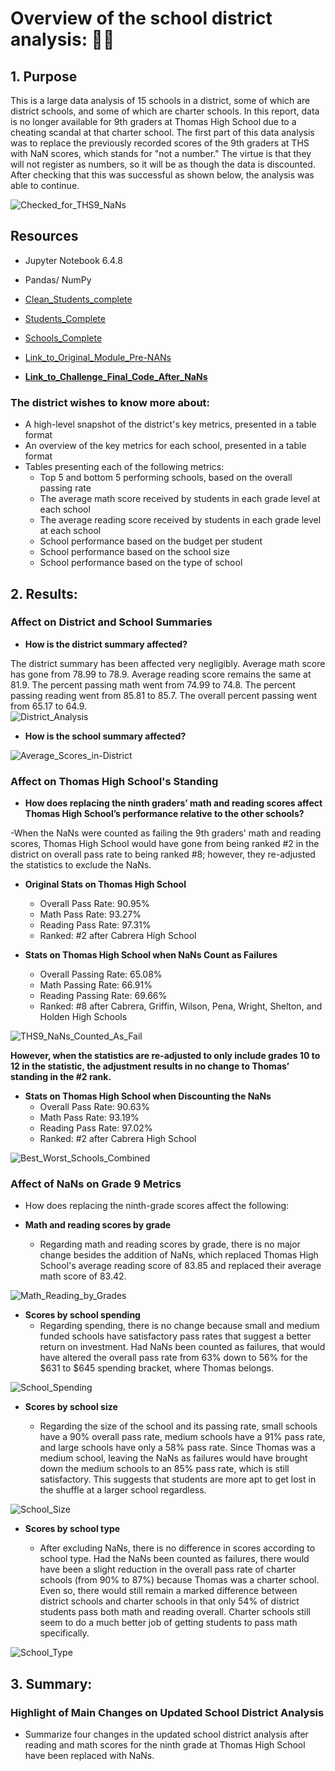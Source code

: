 # Overview of the school district analysis: 🧑‍🏫

## 1. Purpose

This is a large data analysis of 15 schools in a district, some of which are district schools, and some of which are charter schools.  In this report, data is no longer available for 9th graders at Thomas High School due to a cheating scandal at that charter school.  The first part of this data analysis was to replace the previously recorded scores of the 9th graders at THS with NaN scores, which stands for "not a number."  The virtue is that they will not register as numbers, so it will be as though the data is discounted.  After checking that this was successful as shown below, the analysis was able to continue.

![Checked_for_THS9_NaNs](https://github.com/Super-Manda/School_District_Analysis/blob/main/Resources/Checked_for_THS9_NaNs.png)


## Resources
- Jupyter Notebook 6.4.8
- Pandas/ NumPy

- [Clean_Students_complete](https://github.com/Super-Manda/School_District_Analysis/blob/main/Resources/clean_students_complete.csv)

- [Students_Complete](https://github.com/Super-Manda/School_District_Analysis/blob/main/Resources/students_complete.csv) 

- [Schools_Complete](https://github.com/Super-Manda/School_District_Analysis/blob/main/Resources/schools_complete.csv) 

- [Link_to_Original_Module_Pre-NANs](https://github.com/Super-Manda/School_District_Analysis/blob/main/PyCitySchools.ipynb)

- **[Link_to_Challenge_Final_Code_After_NaNs](https://github.com/Super-Manda/School_District_Analysis/blob/main/PyCitySchools_Challenge.ipynb)**


### The district wishes to know more about: 
- A high-level snapshot of the district's key metrics, presented in a table format
- An overview of the key metrics for each school, presented in a table format
- Tables presenting each of the following metrics:
  - Top 5 and bottom 5 performing schools, based on the overall passing rate
  - The average math score received by students in each grade level at each school
  - The average reading score received by students in each grade level at each school
  - School performance based on the budget per student
  - School performance based on the school size 
  - School performance based on the type of school

## 2.	Results: 

### Affect on District and School Summaries
-	**How is the district summary affected?**

The district summary has been affected very negligibly.  Average math score has gone from 78.99 to 78.9.  Average reading score remains the same at 81.9. The percent passing math went from 74.99 to 74.8.  The percent passing reading went from 85.81 to 85.7.  The overall percent passing went from 65.17 to 64.9.  
![District_Analysis](https://github.com/Super-Manda/School_District_Analysis/blob/main/Resources/District_Analysis.png)

-	**How is the school summary affected?**

![Average_Scores_in-District](https://github.com/Super-Manda/School_District_Analysis/blob/main/Resources/Average_Scores_in-District.png)


### Affect on Thomas High School's Standing
-	**How does replacing the ninth graders’ math and reading scores affect Thomas High School’s performance relative to the other schools?**

-When the NaNs were counted as failing the 9th graders' math and reading scores, Thomas High School would have gone from being ranked #2 in the district on overall pass rate to being ranked #8; however, they re-adjusted the statistics to exclude the NaNs.

- **Original Stats on Thomas High School**
  -  Overall Pass Rate: 90.95%
  - Math Pass Rate: 93.27%
  - Reading Pass Rate: 97.31%
  - Ranked: #2 after Cabrera High School

- **Stats on Thomas High School when NaNs Count as Failures**
  - Overall Passing Rate: 65.08%
  - Math Passing Rate: 66.91%
  - Reading Passing Rate: 69.66%
  - Ranked: #8 after Cabrera, Griffin, Wilson, Pena, Wright, Shelton, and Holden High Schools

![THS9_NaNs_Counted_As_Fail](https://github.com/Super-Manda/School_District_Analysis/blob/main/Resources/THS9_NaNs_Counted_As_Fail.png)


**However, when the statistics are re-adjusted to only include grades 10 to 12 in the statistic, the adjustment results in no change to Thomas’ standing in the #2 rank.**  

- **Stats on Thomas High School when Discounting the NaNs**
  - Overall Pass Rate: 90.63%
  - Math Pass Rate: 93.19%
  - Reading Pass Rate: 97.02%
  - Ranked: #2 after Cabrera High School

![Best_Worst_Schools_Combined](https://github.com/Super-Manda/School_District_Analysis/blob/main/Resources/Best_Worst_Schools_Combined.png)


### Affect of NaNs on Grade 9 Metrics
-	How does replacing the ninth-grade scores affect the following:

  -	**Math and reading scores by grade**
    - Regarding math and reading scores by grade, there is no major change besides the addition of NaNs, which replaced Thomas High School's average reading score of 83.85 and replaced their average math score of 83.42.
  
![Math_Reading_by_Grades](https://github.com/Super-Manda/School_District_Analysis/blob/main/Resources/Math_Reading_by_Grades.png)


  -	**Scores by school spending**
    - Regarding spending, there is no change because small and medium funded schools have satisfactory pass rates that suggest a better return on investment.  Had NaNs been counted as failures, that would have altered the overall pass rate from 63% down to 56% for the $631 to $645 spending bracket, where Thomas belongs.
    
  ![School_Spending](https://github.com/Super-Manda/School_District_Analysis/blob/main/Resources/Spending_Per_Student.png)
  
  -	**Scores by school size**
 
    - Regarding the size of the school and its passing rate, small schools have a 90% overall pass rate, medium schools have a 91% pass rate, and large schools have only a 58% pass rate.  Since Thomas was a medium school, leaving the NaNs as failures would have brought down the medium schools to an 85% pass rate, which is still satisfactory.  This suggests that students are more apt to get lost in the shuffle at a larger school regardless.
 
  ![School_Size](https://github.com/Super-Manda/School_District_Analysis/blob/main/Resources/School_Size.png)
  
  
  -	**Scores by school type**

    - After excluding NaNs, there is no difference in scores according to school type.  Had the NaNs been counted as failures, there would have been a slight reduction in the overall pass rate of charter schools (from 90% to 87%) because Thomas was a charter school.  Even so, there would still remain a marked difference between district schools and charter schools in that only 54% of district students pass both math and reading overall.  Charter schools still seem to do a much better job of getting students to pass math specifically.

![School_Type](https://github.com/Super-Manda/School_District_Analysis/blob/main/Resources/School_Type.png)



## 3.	Summary: 

### Highlight of Main Changes on Updated School District Analysis 
- Summarize four changes in the updated school district analysis after reading and math scores for the ninth grade at Thomas High School have been replaced with NaNs.
